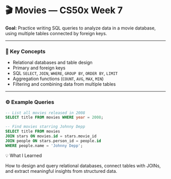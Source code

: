 # 🎬 Movies — CS50x Week 7

**Goal:** Practice writing SQL queries to analyze data in a movie database, using multiple tables connected by foreign keys.

---

### 🧠 Key Concepts
- Relational databases and table design  
- Primary and foreign keys  
- SQL `SELECT`, `JOIN`, `WHERE`, `GROUP BY`, `ORDER BY`, `LIMIT`  
- Aggregation functions (`COUNT`, `AVG`, `MAX`, `MIN`)  
- Filtering and combining data from multiple tables  

---

### ⚙️ Example Queries
```sql
-- List all movies released in 2008
SELECT title FROM movies WHERE year = 2008;

-- Find movies starring Johnny Depp
SELECT title FROM movies
JOIN stars ON movies.id = stars.movie_id
JOIN people ON stars.person_id = people.id
WHERE people.name = 'Johnny Depp';
```
💡 What I Learned

How to design and query relational databases, connect tables with JOINs, and extract meaningful insights from structured data.
